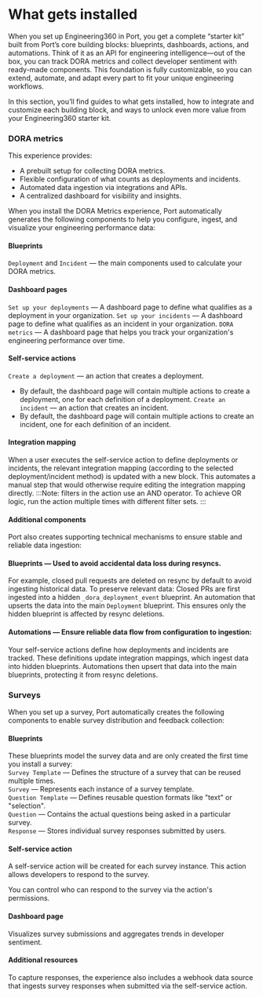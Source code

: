 # What gets installed

When you set up Engineering360 in Port, you get a complete “starter kit” built from Port’s core building blocks: blueprints, dashboards, actions, and automations. Think of it as an API for engineering intelligence—out of the box, you can track DORA metrics and collect developer sentiment with ready-made components. This foundation is fully customizable, so you can extend, automate, and adapt every part to fit your unique engineering workflows.

In this section, you’ll find guides to what gets installed, how to integrate and customize each building block, and ways to unlock even more value from your Engineering360 starter kit.

### DORA metrics
This experience provides:
- A prebuilt setup for collecting DORA metrics.
- Flexible configuration of what counts as deployments and incidents.
- Automated data ingestion via integrations and APIs.
- A centralized dashboard for visibility and insights.

When you install the DORA Metrics experience, Port automatically generates the following components to help you configure, ingest, and visualize your engineering performance data:

#### Blueprints
`Deployment` and `Incident` — the main components used to calculate your DORA metrics.
#### Dashboard pages
`Set up your deployments` — A dashboard page to define what qualifies as a deployment in your organization.
`Set up your incidents` — A dashboard page to define what qualifies as an incident in your organization.
`DORA metrics` — A dashboard page that helps you track your organization's engineering performance over time.
#### Self-service actions
`Create a deployment` — an action that creates a deployment.
* By default, the dashboard page will contain multiple actions to create a deployment, one for each definition of a deployment.
`Create an incident` — an action that creates an incident.
* By default, the dashboard page will contain multiple actions to create an incident, one for each definition of an incident.
#### Integration mapping
When a user executes the self-service action to define deployments or incidents, the relevant integration mapping (according to the selected deployment/incident method) is updated with a new block.
This automates a manual step that would otherwise require editing the integration mapping directly.
:::Note:
filters in the action use an AND operator. To achieve OR logic, run the action multiple times with different filter sets.
:::
#### Additional components
Port also creates supporting technical mechanisms to ensure stable and reliable data ingestion:
#### Blueprints    — Used to avoid accidental data loss during resyncs.
For example, closed pull requests are deleted on resync by default to avoid ingesting historical data.
To preserve relevant data:
Closed PRs are first ingested into a hidden `_dora_deployment_event` blueprint.
An automation that upserts the data into the main `Deployment` blueprint.
This ensures only the hidden blueprint is affected by resync deletions.
#### Automations — Ensure reliable data flow from configuration to ingestion:
Your self-service actions define how deployments and incidents are tracked.
These definitions update integration mappings, which ingest data into hidden blueprints.
Automations then upsert that data into the main blueprints, protecting it from resync deletions.
### Surveys
When you set up a survey, Port automatically creates the following components to enable survey distribution and feedback collection:
#### Blueprints
These blueprints model the survey data and are only created the first time you install a survey:        
`Survey Template` — Defines the structure of a survey that can be reused multiple times.        
`Survey` — Represents each instance of a survey template.       
`Question Template` — Defines reusable question formats like "text" or "selection".     
`Question` — Contains the actual questions being asked in a particular survey.      
`Response` — Stores individual survey responses submitted by users.

#### Self-service action
A self-service action will be created for each survey instance.
This action allows developers to respond to the survey.

You can control who can respond to the survey via the action's permissions.

#### Dashboard page
Visualizes survey submissions and aggregates trends in developer sentiment.

#### Additional resources
To capture responses, the experience also includes a webhook data source that ingests survey responses when submitted via the self-service action.

